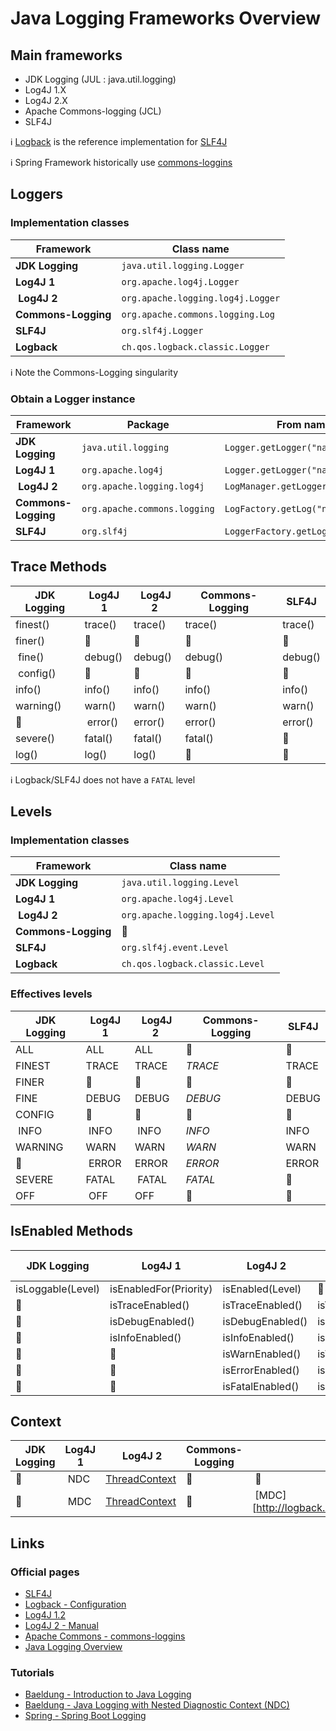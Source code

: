 # Java Logging Frameworks Overview

## Main frameworks

* JDK Logging (JUL : java.util.logging)
* Log4J 1.X
* Log4J 2.X
* Apache Commons-logging (JCL)
* SLF4J

:information_source: [Logback](https://logback.qos.ch/) is the reference implementation for [SLF4J](https://www.slf4j.org/)

:information_source: Spring Framework historically use [commons-loggins](https://commons.apache.org/logging)

## Loggers

### Implementation classes

| Framework | Class name |
|-----------|------------|
| **JDK Logging** | `java.util.logging.Logger` |
| **Log4J 1** | `org.apache.log4j.Logger` |
| **Log4J 2** | `org.apache.logging.log4j.Logger` |
| **Commons-Logging** | `org.apache.commons.logging.Log` |
| **SLF4J** | `org.slf4j.Logger` | `org.slf4j.Logger` |
| **Logback** | `ch.qos.logback.classic.Logger` |

:information_source: Note the Commons-Logging singularity

### Obtain a Logger instance

| Framework | Package | From name | From class |
|-----------|---------|-----------|------------|
| **JDK Logging** | `java.util.logging` | `Logger.getLogger("name")` | :no_entry_sign: |
| **Log4J 1** | `org.apache.log4j` | `Logger.getLogger("name")` |  `Logger.getLogger(clazz)` |
| **Log4J 2** | `org.apache.logging.log4j` | `LogManager.getLogger("name")` | `LogManager.getLogger(clazz)` |
| **Commons-Logging** | `org.apache.commons.logging` | `LogFactory.getLog("name")` | `LogFactory.getLog(clazz)` |
| **SLF4J** | `org.slf4j` | `LoggerFactory.getLogger("name")` | `LoggerFactory.getLogger(clazz)` |

## Trace Methods

| JDK Logging | Log4J 1 | Log4J 2 | Commons-Logging | SLF4J |
|-------------|---------|---------|-----------------|-------|
| finest() | trace() | trace() | trace() | trace() |
| finer() | :no_entry_sign: | :no_entry_sign: | :no_entry_sign: | :no_entry_sign: |
| fine() | debug() | debug() | debug() | debug() |
| config() | :no_entry_sign: | :no_entry_sign: | :no_entry_sign: | :no_entry_sign: |
| info() | info() | info() | info() | info() |
| warning() | warn() | warn() | warn() | warn() |
| :no_entry_sign: | error() | error() |  error() | error() |
| severe() | fatal() | fatal() | fatal() | :no_entry_sign: |
| log() | log() | log() | :no_entry_sign: | :no_entry_sign: |

:information_source: Logback/SLF4J does not have a `FATAL` level

## Levels

### Implementation classes

| Framework | Class name |
|-----------|------------|
| **JDK Logging** | `java.util.logging.Level` |
| **Log4J 1** | `org.apache.log4j.Level` |
| **Log4J 2** | `org.apache.logging.log4j.Level` |
| **Commons-Logging** | :no_entry_sign: |
| **SLF4J** | `org.slf4j.event.Level` |
| **Logback** | `ch.qos.logback.classic.Level` |

### Effectives levels

| JDK Logging | Log4J 1 | Log4J 2 | Commons-Logging | SLF4J |
|-------------|---------|---------|-----------------|-------|
| ALL | ALL | ALL | :no_entry_sign: | :no_entry_sign: |
| FINEST | TRACE | TRACE | _TRACE_ | TRACE |
| FINER | :no_entry_sign: | :no_entry_sign: | :no_entry_sign: | :no_entry_sign: |
| FINE | DEBUG | DEBUG | _DEBUG_ | DEBUG |
| CONFIG | :no_entry_sign: | :no_entry_sign: | :no_entry_sign: | :no_entry_sign: |
| INFO | INFO | INFO | _INFO_ | INFO |
| WARNING | WARN | WARN | _WARN_ | WARN |
| :no_entry_sign: | ERROR | ERROR | _ERROR_ | ERROR |
| SEVERE | FATAL | FATAL | _FATAL_| :no_entry_sign: |
| OFF | OFF | OFF | :no_entry_sign: | :no_entry_sign: |

## IsEnabled Methods

| JDK Logging | Log4J 1 | Log4J 2 | Commons-Logging | SLF4J |
|-------------|---------|---------|-----------------|-------|
| isLoggable(Level) | isEnabledFor(Priority) | isEnabled(Level) | :no_entry_sign: | :no_entry_sign: |
| :no_entry_sign: | isTraceEnabled() | isTraceEnabled() | isTraceEnabled() | isTraceEnabled() |
| :no_entry_sign: | isDebugEnabled() | isDebugEnabled() | isDebugEnabled() | isDebugEnabled() |
| :no_entry_sign: | isInfoEnabled() | isInfoEnabled() | isInfoEnabled() | isInfoEnabled() |
| :no_entry_sign: | :no_entry_sign: | isWarnEnabled() | isWarnEnabled() | isWarnEnabled() |
| :no_entry_sign: | :no_entry_sign: | isErrorEnabled() | isErrorEnabled() | isErrorEnabled() |
| :no_entry_sign: | :no_entry_sign: | isFatalEnabled() | isFatalEnabled() | :no_entry_sign: |

## Context

| JDK Logging | Log4J 1 | Log4J 2 | Commons-Logging | SLF4J |
|-------------|---------|---------|-----------------|-------|
| :no_entry_sign: | NDC | [ThreadContext](https://logging.apache.org/log4j/2.x/manual/thread-context.html) | :no_entry_sign: | :no_entry_sign: |
| :no_entry_sign: | MDC | [ThreadContext](https://logging.apache.org/log4j/2.x/manual/thread-context.html) | :no_entry_sign: | [MDC][http://logback.qos.ch/manual/mdc.html) |

## Links

### Official pages

* [SLF4J](https://www.slf4j.org/)
* [Logback - Configuration](https://logback.qos.ch/manual/configuration.html)
* [Log4J 1.2](https://logging.apache.org/log4j/1.2/)
* [Log4J 2 - Manual](https://logging.apache.org/log4j/2.x/manual/)
* [Apache Commons - commons-loggins](https://commons.apache.org/proper/commons-logging/)
* [Java Logging Overview](https://docs.oracle.com/javase/8/docs/technotes/guides/logging/overview.html)

### Tutorials

* [Baeldung - Introduction to Java Logging](http://www.baeldung.com/java-logging-intro)
* [Baeldung - Java Logging with Nested Diagnostic Context (NDC)](http://www.baeldung.com/java-logging-ndc-log4j)
* [Spring - Spring Boot Logging](https://docs.spring.io/spring-boot/docs/current/reference/html/boot-features-logging.html)

